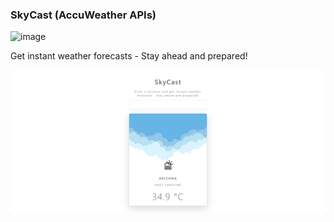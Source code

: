 ### SkyCast (AccuWeather APIs)

![image]({https://img.shields.io/badge/Vercel-000000?style=for-the-badge&logo=vercel&logoColor=white})

Get instant weather forecasts - Stay ahead and prepared!


![sreenshot](img/skycast.png)

